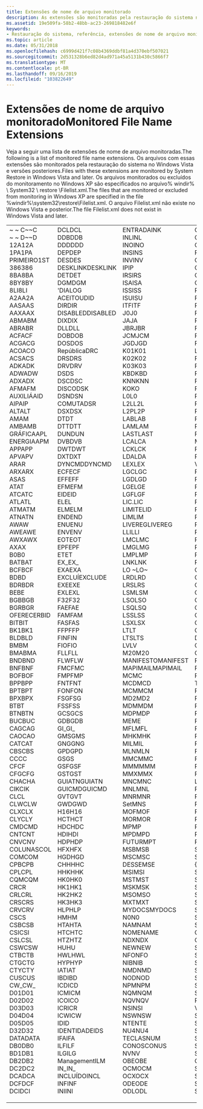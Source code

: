 ```yaml
---
title: Extensões de nome de arquivo monitorado
description: As extensões são monitoradas pela restauração do sistema no Windows Vista e versões posteriores.
ms.assetid: 19e509fa-58b2-48bb-ac23-269818482e6f
keywords:
- Restauração do sistema, referência, extensões de nome de arquivo monitorado
ms.topic: article
ms.date: 05/31/2018
ms.openlocfilehash: c6999d421f7c08b4369ddbf81a4d370ebf507021
ms.sourcegitcommit: 2d531328b6ed82d4ad971a45a5131b430c5866f7
ms.translationtype: MT
ms.contentlocale: pt-BR
ms.lasthandoff: 09/16/2019
ms.locfileid: "103822649"
---
```

# <a name="monitored-file-name-extensions"></a><span data-ttu-id="1a40c-104">Extensões de nome de arquivo monitorado</span><span class="sxs-lookup"><span data-stu-id="1a40c-104">Monitored File Name Extensions</span></span>

<span data-ttu-id="1a40c-105">Veja a seguir uma lista de extensões de nome de arquivo monitoradas.</span><span class="sxs-lookup"><span data-stu-id="1a40c-105">The following is a list of monitored file name extensions.</span></span> <span data-ttu-id="1a40c-106">Os arquivos com essas extensões são monitorados pela restauração do sistema no Windows Vista e versões posteriores.</span><span class="sxs-lookup"><span data-stu-id="1a40c-106">Files with these extensions are monitored by System Restore in Windows Vista and later.</span></span> <span data-ttu-id="1a40c-107">Os arquivos monitorados ou excluídos do monitoramento no Windows XP são especificados no arquivo% windir% \\ System32 \\ restore \\Filelist.xml.</span><span class="sxs-lookup"><span data-stu-id="1a40c-107">The files that are monitored or excluded from monitoring in Windows XP are specified in the file %windir%\\system32\\restore\\Filelist.xml.</span></span> <span data-ttu-id="1a40c-108">O arquivo Filelist.xml não existe no Windows Vista e posterior.</span><span class="sxs-lookup"><span data-stu-id="1a40c-108">The file Filelist.xml does not exist in Windows Vista and later.</span></span>



<table>
<tbody>
<tr class="odd">
<td><dl> <span data-ttu-id="1a40c-109">~ ~ C</span><span class="sxs-lookup"><span data-stu-id="1a40c-109">~~C</span></span><br />
<span data-ttu-id="1a40c-110">~ ~ D</span><span class="sxs-lookup"><span data-stu-id="1a40c-110">~~D</span></span><br />
<span data-ttu-id="1a40c-111">12A</span><span class="sxs-lookup"><span data-stu-id="1a40c-111">12A</span></span><br />
<span data-ttu-id="1a40c-112">1PA</span><span class="sxs-lookup"><span data-stu-id="1a40c-112">1PA</span></span><br />
<span data-ttu-id="1a40c-113">PRIMEIRO</span><span class="sxs-lookup"><span data-stu-id="1a40c-113">1ST</span></span><br />
<span data-ttu-id="1a40c-114">386</span><span class="sxs-lookup"><span data-stu-id="1a40c-114">386</span></span><br />
<span data-ttu-id="1a40c-115">8BA</span><span class="sxs-lookup"><span data-stu-id="1a40c-115">8BA</span></span><br />
<span data-ttu-id="1a40c-116">8BY</span><span class="sxs-lookup"><span data-stu-id="1a40c-116">8BY</span></span><br />
<span data-ttu-id="1a40c-117">8LI</span><span class="sxs-lookup"><span data-stu-id="1a40c-117">8LI</span></span><br />
<span data-ttu-id="1a40c-118">A2A</span><span class="sxs-lookup"><span data-stu-id="1a40c-118">A2A</span></span><br />
<span data-ttu-id="1a40c-119">AAS</span><span class="sxs-lookup"><span data-stu-id="1a40c-119">AAS</span></span><br />
<span data-ttu-id="1a40c-120">AAX</span><span class="sxs-lookup"><span data-stu-id="1a40c-120">AAX</span></span><br />
<span data-ttu-id="1a40c-121">ABM</span><span class="sxs-lookup"><span data-stu-id="1a40c-121">ABM</span></span><br />
<span data-ttu-id="1a40c-122">ABR</span><span class="sxs-lookup"><span data-stu-id="1a40c-122">ABR</span></span><br />
<span data-ttu-id="1a40c-123">ACF</span><span class="sxs-lookup"><span data-stu-id="1a40c-123">ACF</span></span><br />
<span data-ttu-id="1a40c-124">ACG</span><span class="sxs-lookup"><span data-stu-id="1a40c-124">ACG</span></span><br />
<span data-ttu-id="1a40c-125">ACO</span><span class="sxs-lookup"><span data-stu-id="1a40c-125">ACO</span></span><br />
<span data-ttu-id="1a40c-126">ACS</span><span class="sxs-lookup"><span data-stu-id="1a40c-126">ACS</span></span><br />
<span data-ttu-id="1a40c-127">ADK</span><span class="sxs-lookup"><span data-stu-id="1a40c-127">ADK</span></span><br />
<span data-ttu-id="1a40c-128">ADW</span><span class="sxs-lookup"><span data-stu-id="1a40c-128">ADW</span></span><br />
<span data-ttu-id="1a40c-129">ADX</span><span class="sxs-lookup"><span data-stu-id="1a40c-129">ADX</span></span><br />
<span data-ttu-id="1a40c-130">AFM</span><span class="sxs-lookup"><span data-stu-id="1a40c-130">AFM</span></span><br />
<span data-ttu-id="1a40c-131">AUXILIÁ</span><span class="sxs-lookup"><span data-stu-id="1a40c-131">AID</span></span><br />
<span data-ttu-id="1a40c-132">AIP</span><span class="sxs-lookup"><span data-stu-id="1a40c-132">AIP</span></span><br />
<span data-ttu-id="1a40c-133">ALT</span><span class="sxs-lookup"><span data-stu-id="1a40c-133">ALT</span></span><br />
<span data-ttu-id="1a40c-134">AM</span><span class="sxs-lookup"><span data-stu-id="1a40c-134">AM</span></span><br />
<span data-ttu-id="1a40c-135">AMB</span><span class="sxs-lookup"><span data-stu-id="1a40c-135">AMB</span></span><br />
<span data-ttu-id="1a40c-136">GRÁFICA</span><span class="sxs-lookup"><span data-stu-id="1a40c-136">APL</span></span><br />
<span data-ttu-id="1a40c-137">ENERGIA</span><span class="sxs-lookup"><span data-stu-id="1a40c-137">APM</span></span><br />
<span data-ttu-id="1a40c-138">APP</span><span class="sxs-lookup"><span data-stu-id="1a40c-138">APP</span></span><br />
<span data-ttu-id="1a40c-139">APV</span><span class="sxs-lookup"><span data-stu-id="1a40c-139">APV</span></span><br />
<span data-ttu-id="1a40c-140">AR</span><span class="sxs-lookup"><span data-stu-id="1a40c-140">AR</span></span><br />
<span data-ttu-id="1a40c-141">ARX</span><span class="sxs-lookup"><span data-stu-id="1a40c-141">ARX</span></span><br />
<span data-ttu-id="1a40c-142">AS</span><span class="sxs-lookup"><span data-stu-id="1a40c-142">AS</span></span><br />
<span data-ttu-id="1a40c-143">AT</span><span class="sxs-lookup"><span data-stu-id="1a40c-143">AT</span></span><br />
<span data-ttu-id="1a40c-144">ATC</span><span class="sxs-lookup"><span data-stu-id="1a40c-144">ATC</span></span><br />
<span data-ttu-id="1a40c-145">ATL</span><span class="sxs-lookup"><span data-stu-id="1a40c-145">ATL</span></span><br />
<span data-ttu-id="1a40c-146">ATM</span><span class="sxs-lookup"><span data-stu-id="1a40c-146">ATM</span></span><br />
<span data-ttu-id="1a40c-147">ATN</span><span class="sxs-lookup"><span data-stu-id="1a40c-147">ATN</span></span><br />
<span data-ttu-id="1a40c-148">AW</span><span class="sxs-lookup"><span data-stu-id="1a40c-148">AW</span></span><br />
<span data-ttu-id="1a40c-149">AWE</span><span class="sxs-lookup"><span data-stu-id="1a40c-149">AWE</span></span><br />
<span data-ttu-id="1a40c-150">AWX</span><span class="sxs-lookup"><span data-stu-id="1a40c-150">AWX</span></span><br />
<span data-ttu-id="1a40c-151">AX</span><span class="sxs-lookup"><span data-stu-id="1a40c-151">AX</span></span><br />
<span data-ttu-id="1a40c-152">B0</span><span class="sxs-lookup"><span data-stu-id="1a40c-152">B0</span></span><br />
<span data-ttu-id="1a40c-153">BAT</span><span class="sxs-lookup"><span data-stu-id="1a40c-153">BAT</span></span><br />
<span data-ttu-id="1a40c-154">BCF</span><span class="sxs-lookup"><span data-stu-id="1a40c-154">BCF</span></span><br />
<span data-ttu-id="1a40c-155">BD</span><span class="sxs-lookup"><span data-stu-id="1a40c-155">BD</span></span><br />
<span data-ttu-id="1a40c-156">BDR</span><span class="sxs-lookup"><span data-stu-id="1a40c-156">BDR</span></span><br />
<span data-ttu-id="1a40c-157">BE</span><span class="sxs-lookup"><span data-stu-id="1a40c-157">BE</span></span><br />
<span data-ttu-id="1a40c-158">BGB</span><span class="sxs-lookup"><span data-stu-id="1a40c-158">BGB</span></span><br />
<span data-ttu-id="1a40c-159">BGR</span><span class="sxs-lookup"><span data-stu-id="1a40c-159">BGR</span></span><br />
<span data-ttu-id="1a40c-160">OFERECER</span><span class="sxs-lookup"><span data-stu-id="1a40c-160">BID</span></span><br />
<span data-ttu-id="1a40c-161">BIT</span><span class="sxs-lookup"><span data-stu-id="1a40c-161">BIT</span></span><br />
<span data-ttu-id="1a40c-162">BK1</span><span class="sxs-lookup"><span data-stu-id="1a40c-162">BK1</span></span><br />
<span data-ttu-id="1a40c-163">BLD</span><span class="sxs-lookup"><span data-stu-id="1a40c-163">BLD</span></span><br />
<span data-ttu-id="1a40c-164">BM</span><span class="sxs-lookup"><span data-stu-id="1a40c-164">BM</span></span><br />
<span data-ttu-id="1a40c-165">BMA</span><span class="sxs-lookup"><span data-stu-id="1a40c-165">BMA</span></span><br />
<span data-ttu-id="1a40c-166">BND</span><span class="sxs-lookup"><span data-stu-id="1a40c-166">BND</span></span><br />
<span data-ttu-id="1a40c-167">BNF</span><span class="sxs-lookup"><span data-stu-id="1a40c-167">BNF</span></span><br />
<span data-ttu-id="1a40c-168">BOF</span><span class="sxs-lookup"><span data-stu-id="1a40c-168">BOF</span></span><br />
<span data-ttu-id="1a40c-169">BPP</span><span class="sxs-lookup"><span data-stu-id="1a40c-169">BPP</span></span><br />
<span data-ttu-id="1a40c-170">BPT</span><span class="sxs-lookup"><span data-stu-id="1a40c-170">BPT</span></span><br />
<span data-ttu-id="1a40c-171">BPX</span><span class="sxs-lookup"><span data-stu-id="1a40c-171">BPX</span></span><br />
<span data-ttu-id="1a40c-172">BT</span><span class="sxs-lookup"><span data-stu-id="1a40c-172">BT</span></span><br />
<span data-ttu-id="1a40c-173">BTN</span><span class="sxs-lookup"><span data-stu-id="1a40c-173">BTN</span></span><br />
<span data-ttu-id="1a40c-174">BUC</span><span class="sxs-lookup"><span data-stu-id="1a40c-174">BUC</span></span><br />
<span data-ttu-id="1a40c-175">CAG</span><span class="sxs-lookup"><span data-stu-id="1a40c-175">CAG</span></span><br />
<span data-ttu-id="1a40c-176">CAO</span><span class="sxs-lookup"><span data-stu-id="1a40c-176">CAO</span></span><br />
<span data-ttu-id="1a40c-177">CAT</span><span class="sxs-lookup"><span data-stu-id="1a40c-177">CAT</span></span><br />
<span data-ttu-id="1a40c-178">CBS</span><span class="sxs-lookup"><span data-stu-id="1a40c-178">CBS</span></span><br />
<span data-ttu-id="1a40c-179">CC</span><span class="sxs-lookup"><span data-stu-id="1a40c-179">CC</span></span><br />
<span data-ttu-id="1a40c-180">CF</span><span class="sxs-lookup"><span data-stu-id="1a40c-180">CF</span></span><br />
<span data-ttu-id="1a40c-181">CFG</span><span class="sxs-lookup"><span data-stu-id="1a40c-181">CFG</span></span><br />
<span data-ttu-id="1a40c-182">CHA</span><span class="sxs-lookup"><span data-stu-id="1a40c-182">CHA</span></span><br />
<span data-ttu-id="1a40c-183">CIK</span><span class="sxs-lookup"><span data-stu-id="1a40c-183">CIK</span></span><br />
<span data-ttu-id="1a40c-184">CL</span><span class="sxs-lookup"><span data-stu-id="1a40c-184">CL</span></span><br />
<span data-ttu-id="1a40c-185">CLW</span><span class="sxs-lookup"><span data-stu-id="1a40c-185">CLW</span></span><br />
<span data-ttu-id="1a40c-186">CLX</span><span class="sxs-lookup"><span data-stu-id="1a40c-186">CLX</span></span><br />
<span data-ttu-id="1a40c-187">CLY</span><span class="sxs-lookup"><span data-stu-id="1a40c-187">CLY</span></span><br />
<span data-ttu-id="1a40c-188">CMD</span><span class="sxs-lookup"><span data-stu-id="1a40c-188">CMD</span></span><br />
<span data-ttu-id="1a40c-189">CNT</span><span class="sxs-lookup"><span data-stu-id="1a40c-189">CNT</span></span><br />
<span data-ttu-id="1a40c-190">CNV</span><span class="sxs-lookup"><span data-stu-id="1a40c-190">CNV</span></span><br />
<span data-ttu-id="1a40c-191">COLUNAS</span><span class="sxs-lookup"><span data-stu-id="1a40c-191">COL</span></span><br />
<span data-ttu-id="1a40c-192">COM</span><span class="sxs-lookup"><span data-stu-id="1a40c-192">COM</span></span><br />
<span data-ttu-id="1a40c-193">CPB</span><span class="sxs-lookup"><span data-stu-id="1a40c-193">CPB</span></span><br />
<span data-ttu-id="1a40c-194">CPL</span><span class="sxs-lookup"><span data-stu-id="1a40c-194">CPL</span></span><br />
<span data-ttu-id="1a40c-195">CQM</span><span class="sxs-lookup"><span data-stu-id="1a40c-195">CQM</span></span><br />
<span data-ttu-id="1a40c-196">CR</span><span class="sxs-lookup"><span data-stu-id="1a40c-196">CR</span></span><br />
<span data-ttu-id="1a40c-197">CRL</span><span class="sxs-lookup"><span data-stu-id="1a40c-197">CRL</span></span><br />
<span data-ttu-id="1a40c-198">CRS</span><span class="sxs-lookup"><span data-stu-id="1a40c-198">CRS</span></span><br />
<span data-ttu-id="1a40c-199">CRV</span><span class="sxs-lookup"><span data-stu-id="1a40c-199">CRV</span></span><br />
<span data-ttu-id="1a40c-200">CS</span><span class="sxs-lookup"><span data-stu-id="1a40c-200">CS</span></span><br />
<span data-ttu-id="1a40c-201">CSB</span><span class="sxs-lookup"><span data-stu-id="1a40c-201">CSB</span></span><br />
<span data-ttu-id="1a40c-202">CSI</span><span class="sxs-lookup"><span data-stu-id="1a40c-202">CSI</span></span><br />
<span data-ttu-id="1a40c-203">CSL</span><span class="sxs-lookup"><span data-stu-id="1a40c-203">CSL</span></span><br />
<span data-ttu-id="1a40c-204">CSW</span><span class="sxs-lookup"><span data-stu-id="1a40c-204">CSW</span></span><br />
<span data-ttu-id="1a40c-205">CTB</span><span class="sxs-lookup"><span data-stu-id="1a40c-205">CTB</span></span><br />
<span data-ttu-id="1a40c-206">CTG</span><span class="sxs-lookup"><span data-stu-id="1a40c-206">CTG</span></span><br />
<span data-ttu-id="1a40c-207">CTY</span><span class="sxs-lookup"><span data-stu-id="1a40c-207">CTY</span></span><br />
<span data-ttu-id="1a40c-208">CUS</span><span class="sxs-lookup"><span data-stu-id="1a40c-208">CUS</span></span><br />
<span data-ttu-id="1a40c-209">CW_</span><span class="sxs-lookup"><span data-stu-id="1a40c-209">CW_</span></span><br />
<span data-ttu-id="1a40c-210">D01</span><span class="sxs-lookup"><span data-stu-id="1a40c-210">D01</span></span><br />
<span data-ttu-id="1a40c-211">D02</span><span class="sxs-lookup"><span data-stu-id="1a40c-211">D02</span></span><br />
<span data-ttu-id="1a40c-212">D03</span><span class="sxs-lookup"><span data-stu-id="1a40c-212">D03</span></span><br />
<span data-ttu-id="1a40c-213">D04</span><span class="sxs-lookup"><span data-stu-id="1a40c-213">D04</span></span><br />
<span data-ttu-id="1a40c-214">D05</span><span class="sxs-lookup"><span data-stu-id="1a40c-214">D05</span></span><br />
<span data-ttu-id="1a40c-215">D32</span><span class="sxs-lookup"><span data-stu-id="1a40c-215">D32</span></span><br />
<span data-ttu-id="1a40c-216">DATA</span><span class="sxs-lookup"><span data-stu-id="1a40c-216">DATA</span></span><br />
<span data-ttu-id="1a40c-217">DB0</span><span class="sxs-lookup"><span data-stu-id="1a40c-217">DB0</span></span><br />
<span data-ttu-id="1a40c-218">BD1</span><span class="sxs-lookup"><span data-stu-id="1a40c-218">DB1</span></span><br />
<span data-ttu-id="1a40c-219">DB2</span><span class="sxs-lookup"><span data-stu-id="1a40c-219">DB2</span></span><br />
<span data-ttu-id="1a40c-220">DC2</span><span class="sxs-lookup"><span data-stu-id="1a40c-220">DC2</span></span><br />
<span data-ttu-id="1a40c-221">DCA</span><span class="sxs-lookup"><span data-stu-id="1a40c-221">DCA</span></span><br />
<span data-ttu-id="1a40c-222">DCF</span><span class="sxs-lookup"><span data-stu-id="1a40c-222">DCF</span></span><br />
<span data-ttu-id="1a40c-223">DCI</span><span class="sxs-lookup"><span data-stu-id="1a40c-223">DCI</span></span><br />
</dl></td>
<td><dl> <span data-ttu-id="1a40c-224">DCL</span><span class="sxs-lookup"><span data-stu-id="1a40c-224">DCL</span></span><br />
<span data-ttu-id="1a40c-225">DDB</span><span class="sxs-lookup"><span data-stu-id="1a40c-225">DDB</span></span><br />
<span data-ttu-id="1a40c-226">DDD</span><span class="sxs-lookup"><span data-stu-id="1a40c-226">DDD</span></span><br />
<span data-ttu-id="1a40c-227">DEP</span><span class="sxs-lookup"><span data-stu-id="1a40c-227">DEP</span></span><br />
<span data-ttu-id="1a40c-228">DES</span><span class="sxs-lookup"><span data-stu-id="1a40c-228">DES</span></span><br />
<span data-ttu-id="1a40c-229">DESKLINK</span><span class="sxs-lookup"><span data-stu-id="1a40c-229">DESKLINK</span></span><br />
<span data-ttu-id="1a40c-230">DET</span><span class="sxs-lookup"><span data-stu-id="1a40c-230">DET</span></span><br />
<span data-ttu-id="1a40c-231">DGM</span><span class="sxs-lookup"><span data-stu-id="1a40c-231">DGM</span></span><br />
<span data-ttu-id="1a40c-232">'</span><span class="sxs-lookup"><span data-stu-id="1a40c-232">DIALOG</span></span><br />
<span data-ttu-id="1a40c-233">ACEITOU</span><span class="sxs-lookup"><span data-stu-id="1a40c-233">DID</span></span><br />
<span data-ttu-id="1a40c-234">DIR</span><span class="sxs-lookup"><span data-stu-id="1a40c-234">DIR</span></span><br />
<span data-ttu-id="1a40c-235">DISABLED</span><span class="sxs-lookup"><span data-stu-id="1a40c-235">DISABLED</span></span><br />
<span data-ttu-id="1a40c-236">DIX</span><span class="sxs-lookup"><span data-stu-id="1a40c-236">DIX</span></span><br />
<span data-ttu-id="1a40c-237">DLL</span><span class="sxs-lookup"><span data-stu-id="1a40c-237">DLL</span></span><br />
<span data-ttu-id="1a40c-238">DOB</span><span class="sxs-lookup"><span data-stu-id="1a40c-238">DOB</span></span><br />
<span data-ttu-id="1a40c-239">DOS</span><span class="sxs-lookup"><span data-stu-id="1a40c-239">DOS</span></span><br />
<span data-ttu-id="1a40c-240">República</span><span class="sxs-lookup"><span data-stu-id="1a40c-240">DRC</span></span><br />
<span data-ttu-id="1a40c-241">DRS</span><span class="sxs-lookup"><span data-stu-id="1a40c-241">DRS</span></span><br />
<span data-ttu-id="1a40c-242">DRV</span><span class="sxs-lookup"><span data-stu-id="1a40c-242">DRV</span></span><br />
<span data-ttu-id="1a40c-243">DS</span><span class="sxs-lookup"><span data-stu-id="1a40c-243">DS</span></span><br />
<span data-ttu-id="1a40c-244">DSC</span><span class="sxs-lookup"><span data-stu-id="1a40c-244">DSC</span></span><br />
<span data-ttu-id="1a40c-245">DISCO</span><span class="sxs-lookup"><span data-stu-id="1a40c-245">DSK</span></span><br />
<span data-ttu-id="1a40c-246">DSN</span><span class="sxs-lookup"><span data-stu-id="1a40c-246">DSN</span></span><br />
<span data-ttu-id="1a40c-247">COMUTA</span><span class="sxs-lookup"><span data-stu-id="1a40c-247">DSR</span></span><br />
<span data-ttu-id="1a40c-248">DSX</span><span class="sxs-lookup"><span data-stu-id="1a40c-248">DSX</span></span><br />
<span data-ttu-id="1a40c-249">DT</span><span class="sxs-lookup"><span data-stu-id="1a40c-249">DT</span></span><br />
<span data-ttu-id="1a40c-250">DTT</span><span class="sxs-lookup"><span data-stu-id="1a40c-250">DTT</span></span><br />
<span data-ttu-id="1a40c-251">DUN</span><span class="sxs-lookup"><span data-stu-id="1a40c-251">DUN</span></span><br />
<span data-ttu-id="1a40c-252">DVB</span><span class="sxs-lookup"><span data-stu-id="1a40c-252">DVB</span></span><br />
<span data-ttu-id="1a40c-253">DWT</span><span class="sxs-lookup"><span data-stu-id="1a40c-253">DWT</span></span><br />
<span data-ttu-id="1a40c-254">DXT</span><span class="sxs-lookup"><span data-stu-id="1a40c-254">DXT</span></span><br />
<span data-ttu-id="1a40c-255">DYNCMD</span><span class="sxs-lookup"><span data-stu-id="1a40c-255">DYNCMD</span></span><br />
<span data-ttu-id="1a40c-256">ECF</span><span class="sxs-lookup"><span data-stu-id="1a40c-256">ECF</span></span><br />
<span data-ttu-id="1a40c-257">EFF</span><span class="sxs-lookup"><span data-stu-id="1a40c-257">EFF</span></span><br />
<span data-ttu-id="1a40c-258">EFM</span><span class="sxs-lookup"><span data-stu-id="1a40c-258">EFM</span></span><br />
<span data-ttu-id="1a40c-259">EID</span><span class="sxs-lookup"><span data-stu-id="1a40c-259">EID</span></span><br />
<span data-ttu-id="1a40c-260">EL</span><span class="sxs-lookup"><span data-stu-id="1a40c-260">EL</span></span><br />
<span data-ttu-id="1a40c-261">ELM</span><span class="sxs-lookup"><span data-stu-id="1a40c-261">ELM</span></span><br />
<span data-ttu-id="1a40c-262">END</span><span class="sxs-lookup"><span data-stu-id="1a40c-262">END</span></span><br />
<span data-ttu-id="1a40c-263">ENU</span><span class="sxs-lookup"><span data-stu-id="1a40c-263">ENU</span></span><br />
<span data-ttu-id="1a40c-264">ENV</span><span class="sxs-lookup"><span data-stu-id="1a40c-264">ENV</span></span><br />
<span data-ttu-id="1a40c-265">EOT</span><span class="sxs-lookup"><span data-stu-id="1a40c-265">EOT</span></span><br />
<span data-ttu-id="1a40c-266">EPF</span><span class="sxs-lookup"><span data-stu-id="1a40c-266">EPF</span></span><br />
<span data-ttu-id="1a40c-267">ET</span><span class="sxs-lookup"><span data-stu-id="1a40c-267">ET</span></span><br />
<span data-ttu-id="1a40c-268">EX_</span><span class="sxs-lookup"><span data-stu-id="1a40c-268">EX_</span></span><br />
<span data-ttu-id="1a40c-269">EXA</span><span class="sxs-lookup"><span data-stu-id="1a40c-269">EXA</span></span><br />
<span data-ttu-id="1a40c-270">EXCLUÍ</span><span class="sxs-lookup"><span data-stu-id="1a40c-270">EXCLUDE</span></span><br />
<span data-ttu-id="1a40c-271">EXE</span><span class="sxs-lookup"><span data-stu-id="1a40c-271">EXE</span></span><br />
<span data-ttu-id="1a40c-272">EXL</span><span class="sxs-lookup"><span data-stu-id="1a40c-272">EXL</span></span><br />
<span data-ttu-id="1a40c-273">F32</span><span class="sxs-lookup"><span data-stu-id="1a40c-273">F32</span></span><br />
<span data-ttu-id="1a40c-274">FAE</span><span class="sxs-lookup"><span data-stu-id="1a40c-274">FAE</span></span><br />
<span data-ttu-id="1a40c-275">FAM</span><span class="sxs-lookup"><span data-stu-id="1a40c-275">FAM</span></span><br />
<span data-ttu-id="1a40c-276">FAS</span><span class="sxs-lookup"><span data-stu-id="1a40c-276">FAS</span></span><br />
<span data-ttu-id="1a40c-277">FFP</span><span class="sxs-lookup"><span data-stu-id="1a40c-277">FFP</span></span><br />
<span data-ttu-id="1a40c-278">FIN</span><span class="sxs-lookup"><span data-stu-id="1a40c-278">FIN</span></span><br />
<span data-ttu-id="1a40c-279">FIO</span><span class="sxs-lookup"><span data-stu-id="1a40c-279">FIO</span></span><br />
<span data-ttu-id="1a40c-280">FLL</span><span class="sxs-lookup"><span data-stu-id="1a40c-280">FLL</span></span><br />
<span data-ttu-id="1a40c-281">FLW</span><span class="sxs-lookup"><span data-stu-id="1a40c-281">FLW</span></span><br />
<span data-ttu-id="1a40c-282">FMC</span><span class="sxs-lookup"><span data-stu-id="1a40c-282">FMC</span></span><br />
<span data-ttu-id="1a40c-283">FMP</span><span class="sxs-lookup"><span data-stu-id="1a40c-283">FMP</span></span><br />
<span data-ttu-id="1a40c-284">FNT</span><span class="sxs-lookup"><span data-stu-id="1a40c-284">FNT</span></span><br />
<span data-ttu-id="1a40c-285">FON</span><span class="sxs-lookup"><span data-stu-id="1a40c-285">FON</span></span><br />
<span data-ttu-id="1a40c-286">FSG</span><span class="sxs-lookup"><span data-stu-id="1a40c-286">FSG</span></span><br />
<span data-ttu-id="1a40c-287">FSS</span><span class="sxs-lookup"><span data-stu-id="1a40c-287">FSS</span></span><br />
<span data-ttu-id="1a40c-288">GCS</span><span class="sxs-lookup"><span data-stu-id="1a40c-288">GCS</span></span><br />
<span data-ttu-id="1a40c-289">GDB</span><span class="sxs-lookup"><span data-stu-id="1a40c-289">GDB</span></span><br />
<span data-ttu-id="1a40c-290">GI_</span><span class="sxs-lookup"><span data-stu-id="1a40c-290">GI_</span></span><br />
<span data-ttu-id="1a40c-291">GMS</span><span class="sxs-lookup"><span data-stu-id="1a40c-291">GMS</span></span><br />
<span data-ttu-id="1a40c-292">GNG</span><span class="sxs-lookup"><span data-stu-id="1a40c-292">GNG</span></span><br />
<span data-ttu-id="1a40c-293">GPD</span><span class="sxs-lookup"><span data-stu-id="1a40c-293">GPD</span></span><br />
<span data-ttu-id="1a40c-294">GS</span><span class="sxs-lookup"><span data-stu-id="1a40c-294">GS</span></span><br />
<span data-ttu-id="1a40c-295">GSF</span><span class="sxs-lookup"><span data-stu-id="1a40c-295">GSF</span></span><br />
<span data-ttu-id="1a40c-296">GST</span><span class="sxs-lookup"><span data-stu-id="1a40c-296">GST</span></span><br />
<span data-ttu-id="1a40c-297">GUIATN</span><span class="sxs-lookup"><span data-stu-id="1a40c-297">GUIATN</span></span><br />
<span data-ttu-id="1a40c-298">GUICMD</span><span class="sxs-lookup"><span data-stu-id="1a40c-298">GUICMD</span></span><br />
<span data-ttu-id="1a40c-299">GVT</span><span class="sxs-lookup"><span data-stu-id="1a40c-299">GVT</span></span><br />
<span data-ttu-id="1a40c-300">GWD</span><span class="sxs-lookup"><span data-stu-id="1a40c-300">GWD</span></span><br />
<span data-ttu-id="1a40c-301">H16</span><span class="sxs-lookup"><span data-stu-id="1a40c-301">H16</span></span><br />
<span data-ttu-id="1a40c-302">HCT</span><span class="sxs-lookup"><span data-stu-id="1a40c-302">HCT</span></span><br />
<span data-ttu-id="1a40c-303">HDC</span><span class="sxs-lookup"><span data-stu-id="1a40c-303">HDC</span></span><br />
<span data-ttu-id="1a40c-304">HDI</span><span class="sxs-lookup"><span data-stu-id="1a40c-304">HDI</span></span><br />
<span data-ttu-id="1a40c-305">HDP</span><span class="sxs-lookup"><span data-stu-id="1a40c-305">HDP</span></span><br />
<span data-ttu-id="1a40c-306">HFX</span><span class="sxs-lookup"><span data-stu-id="1a40c-306">HFX</span></span><br />
<span data-ttu-id="1a40c-307">HGD</span><span class="sxs-lookup"><span data-stu-id="1a40c-307">HGD</span></span><br />
<span data-ttu-id="1a40c-308">CHH</span><span class="sxs-lookup"><span data-stu-id="1a40c-308">HHC</span></span><br />
<span data-ttu-id="1a40c-309">HHK</span><span class="sxs-lookup"><span data-stu-id="1a40c-309">HHK</span></span><br />
<span data-ttu-id="1a40c-310">HK0</span><span class="sxs-lookup"><span data-stu-id="1a40c-310">HK0</span></span><br />
<span data-ttu-id="1a40c-311">HK1</span><span class="sxs-lookup"><span data-stu-id="1a40c-311">HK1</span></span><br />
<span data-ttu-id="1a40c-312">HK2</span><span class="sxs-lookup"><span data-stu-id="1a40c-312">HK2</span></span><br />
<span data-ttu-id="1a40c-313">HK3</span><span class="sxs-lookup"><span data-stu-id="1a40c-313">HK3</span></span><br />
<span data-ttu-id="1a40c-314">HLP</span><span class="sxs-lookup"><span data-stu-id="1a40c-314">HLP</span></span><br />
<span data-ttu-id="1a40c-315">HM</span><span class="sxs-lookup"><span data-stu-id="1a40c-315">HM</span></span><br />
<span data-ttu-id="1a40c-316">HTA</span><span class="sxs-lookup"><span data-stu-id="1a40c-316">HTA</span></span><br />
<span data-ttu-id="1a40c-317">HTC</span><span class="sxs-lookup"><span data-stu-id="1a40c-317">HTC</span></span><br />
<span data-ttu-id="1a40c-318">HTZ</span><span class="sxs-lookup"><span data-stu-id="1a40c-318">HTZ</span></span><br />
<span data-ttu-id="1a40c-319">HU</span><span class="sxs-lookup"><span data-stu-id="1a40c-319">HU</span></span><br />
<span data-ttu-id="1a40c-320">HWL</span><span class="sxs-lookup"><span data-stu-id="1a40c-320">HWL</span></span><br />
<span data-ttu-id="1a40c-321">HYP</span><span class="sxs-lookup"><span data-stu-id="1a40c-321">HYP</span></span><br />
<span data-ttu-id="1a40c-322">IAT</span><span class="sxs-lookup"><span data-stu-id="1a40c-322">IAT</span></span><br />
<span data-ttu-id="1a40c-323">IBD</span><span class="sxs-lookup"><span data-stu-id="1a40c-323">IBD</span></span><br />
<span data-ttu-id="1a40c-324">ICD</span><span class="sxs-lookup"><span data-stu-id="1a40c-324">ICD</span></span><br />
<span data-ttu-id="1a40c-325">ICM</span><span class="sxs-lookup"><span data-stu-id="1a40c-325">ICM</span></span><br />
<span data-ttu-id="1a40c-326">ICO</span><span class="sxs-lookup"><span data-stu-id="1a40c-326">ICO</span></span><br />
<span data-ttu-id="1a40c-327">ICR</span><span class="sxs-lookup"><span data-stu-id="1a40c-327">ICR</span></span><br />
<span data-ttu-id="1a40c-328">ICW</span><span class="sxs-lookup"><span data-stu-id="1a40c-328">ICW</span></span><br />
<span data-ttu-id="1a40c-329">ID</span><span class="sxs-lookup"><span data-stu-id="1a40c-329">ID</span></span><br />
<span data-ttu-id="1a40c-330">IDENTIDADE</span><span class="sxs-lookup"><span data-stu-id="1a40c-330">IDS</span></span><br />
<span data-ttu-id="1a40c-331">IFA</span><span class="sxs-lookup"><span data-stu-id="1a40c-331">IFA</span></span><br />
<span data-ttu-id="1a40c-332">ILF</span><span class="sxs-lookup"><span data-stu-id="1a40c-332">ILF</span></span><br />
<span data-ttu-id="1a40c-333">ILG</span><span class="sxs-lookup"><span data-stu-id="1a40c-333">ILG</span></span><br />
<span data-ttu-id="1a40c-334">Management</span><span class="sxs-lookup"><span data-stu-id="1a40c-334">ILM</span></span><br />
<span data-ttu-id="1a40c-335">IN_</span><span class="sxs-lookup"><span data-stu-id="1a40c-335">IN_</span></span><br />
<span data-ttu-id="1a40c-336">INCLUÍDO</span><span class="sxs-lookup"><span data-stu-id="1a40c-336">INCL</span></span><br />
<span data-ttu-id="1a40c-337">INF</span><span class="sxs-lookup"><span data-stu-id="1a40c-337">INF</span></span><br />
<span data-ttu-id="1a40c-338">INI</span><span class="sxs-lookup"><span data-stu-id="1a40c-338">INI</span></span><br />
</dl></td>
<td><dl> <span data-ttu-id="1a40c-339">ENTRADA</span><span class="sxs-lookup"><span data-stu-id="1a40c-339">INK</span></span><br />
<span data-ttu-id="1a40c-340">INL</span><span class="sxs-lookup"><span data-stu-id="1a40c-340">INL</span></span><br />
<span data-ttu-id="1a40c-341">INO</span><span class="sxs-lookup"><span data-stu-id="1a40c-341">INO</span></span><br />
<span data-ttu-id="1a40c-342">INS</span><span class="sxs-lookup"><span data-stu-id="1a40c-342">INS</span></span><br />
<span data-ttu-id="1a40c-343">INV</span><span class="sxs-lookup"><span data-stu-id="1a40c-343">INV</span></span><br />
<span data-ttu-id="1a40c-344">IP</span><span class="sxs-lookup"><span data-stu-id="1a40c-344">IP</span></span><br />
<span data-ttu-id="1a40c-345">IRS</span><span class="sxs-lookup"><span data-stu-id="1a40c-345">IRS</span></span><br />
<span data-ttu-id="1a40c-346">ISA</span><span class="sxs-lookup"><span data-stu-id="1a40c-346">ISA</span></span><br />
<span data-ttu-id="1a40c-347">ISS</span><span class="sxs-lookup"><span data-stu-id="1a40c-347">ISS</span></span><br />
<span data-ttu-id="1a40c-348">ISU</span><span class="sxs-lookup"><span data-stu-id="1a40c-348">ISU</span></span><br />
<span data-ttu-id="1a40c-349">ITF</span><span class="sxs-lookup"><span data-stu-id="1a40c-349">ITF</span></span><br />
<span data-ttu-id="1a40c-350">J0</span><span class="sxs-lookup"><span data-stu-id="1a40c-350">J0</span></span><br />
<span data-ttu-id="1a40c-351">JA</span><span class="sxs-lookup"><span data-stu-id="1a40c-351">JA</span></span><br />
<span data-ttu-id="1a40c-352">JBR</span><span class="sxs-lookup"><span data-stu-id="1a40c-352">JBR</span></span><br />
<span data-ttu-id="1a40c-353">JCM</span><span class="sxs-lookup"><span data-stu-id="1a40c-353">JCM</span></span><br />
<span data-ttu-id="1a40c-354">JGD</span><span class="sxs-lookup"><span data-stu-id="1a40c-354">JGD</span></span><br />
<span data-ttu-id="1a40c-355">K01</span><span class="sxs-lookup"><span data-stu-id="1a40c-355">K01</span></span><br />
<span data-ttu-id="1a40c-356">K02</span><span class="sxs-lookup"><span data-stu-id="1a40c-356">K02</span></span><br />
<span data-ttu-id="1a40c-357">K03</span><span class="sxs-lookup"><span data-stu-id="1a40c-357">K03</span></span><br />
<span data-ttu-id="1a40c-358">KBD</span><span class="sxs-lookup"><span data-stu-id="1a40c-358">KBD</span></span><br />
<span data-ttu-id="1a40c-359">KNN</span><span class="sxs-lookup"><span data-stu-id="1a40c-359">KNN</span></span><br />
<span data-ttu-id="1a40c-360">KO</span><span class="sxs-lookup"><span data-stu-id="1a40c-360">KO</span></span><br />
<span data-ttu-id="1a40c-361">L0</span><span class="sxs-lookup"><span data-stu-id="1a40c-361">L0</span></span><br />
<span data-ttu-id="1a40c-362">L2L</span><span class="sxs-lookup"><span data-stu-id="1a40c-362">L2L</span></span><br />
<span data-ttu-id="1a40c-363">L2P</span><span class="sxs-lookup"><span data-stu-id="1a40c-363">L2P</span></span><br />
<span data-ttu-id="1a40c-364">LAB</span><span class="sxs-lookup"><span data-stu-id="1a40c-364">LAB</span></span><br />
<span data-ttu-id="1a40c-365">LAM</span><span class="sxs-lookup"><span data-stu-id="1a40c-365">LAM</span></span><br />
<span data-ttu-id="1a40c-366">LAST</span><span class="sxs-lookup"><span data-stu-id="1a40c-366">LAST</span></span><br />
<span data-ttu-id="1a40c-367">LCA</span><span class="sxs-lookup"><span data-stu-id="1a40c-367">LCA</span></span><br />
<span data-ttu-id="1a40c-368">LCK</span><span class="sxs-lookup"><span data-stu-id="1a40c-368">LCK</span></span><br />
<span data-ttu-id="1a40c-369">LDA</span><span class="sxs-lookup"><span data-stu-id="1a40c-369">LDA</span></span><br />
<span data-ttu-id="1a40c-370">LEX</span><span class="sxs-lookup"><span data-stu-id="1a40c-370">LEX</span></span><br />
<span data-ttu-id="1a40c-371">LGC</span><span class="sxs-lookup"><span data-stu-id="1a40c-371">LGC</span></span><br />
<span data-ttu-id="1a40c-372">LGD</span><span class="sxs-lookup"><span data-stu-id="1a40c-372">LGD</span></span><br />
<span data-ttu-id="1a40c-373">LGE</span><span class="sxs-lookup"><span data-stu-id="1a40c-373">LGE</span></span><br />
<span data-ttu-id="1a40c-374">LGF</span><span class="sxs-lookup"><span data-stu-id="1a40c-374">LGF</span></span><br />
<span data-ttu-id="1a40c-375">LIC.</span><span class="sxs-lookup"><span data-stu-id="1a40c-375">LIC</span></span><br />
<span data-ttu-id="1a40c-376">LIMITE</span><span class="sxs-lookup"><span data-stu-id="1a40c-376">LID</span></span><br />
<span data-ttu-id="1a40c-377">LIM</span><span class="sxs-lookup"><span data-stu-id="1a40c-377">LIM</span></span><br />
<span data-ttu-id="1a40c-378">LIVEREG</span><span class="sxs-lookup"><span data-stu-id="1a40c-378">LIVEREG</span></span><br />
<span data-ttu-id="1a40c-379">LLI</span><span class="sxs-lookup"><span data-stu-id="1a40c-379">LLI</span></span><br />
<span data-ttu-id="1a40c-380">LMC</span><span class="sxs-lookup"><span data-stu-id="1a40c-380">LMC</span></span><br />
<span data-ttu-id="1a40c-381">LMG</span><span class="sxs-lookup"><span data-stu-id="1a40c-381">LMG</span></span><br />
<span data-ttu-id="1a40c-382">LMP</span><span class="sxs-lookup"><span data-stu-id="1a40c-382">LMP</span></span><br />
<span data-ttu-id="1a40c-383">LNK</span><span class="sxs-lookup"><span data-stu-id="1a40c-383">LNK</span></span><br />
<span data-ttu-id="1a40c-384">LO ~</span><span class="sxs-lookup"><span data-stu-id="1a40c-384">LO~</span></span><br />
<span data-ttu-id="1a40c-385">LRD</span><span class="sxs-lookup"><span data-stu-id="1a40c-385">LRD</span></span><br />
<span data-ttu-id="1a40c-386">LRS</span><span class="sxs-lookup"><span data-stu-id="1a40c-386">LRS</span></span><br />
<span data-ttu-id="1a40c-387">LSM</span><span class="sxs-lookup"><span data-stu-id="1a40c-387">LSM</span></span><br />
<span data-ttu-id="1a40c-388">LSO</span><span class="sxs-lookup"><span data-stu-id="1a40c-388">LSO</span></span><br />
<span data-ttu-id="1a40c-389">LSQ</span><span class="sxs-lookup"><span data-stu-id="1a40c-389">LSQ</span></span><br />
<span data-ttu-id="1a40c-390">LSS</span><span class="sxs-lookup"><span data-stu-id="1a40c-390">LSS</span></span><br />
<span data-ttu-id="1a40c-391">LSX</span><span class="sxs-lookup"><span data-stu-id="1a40c-391">LSX</span></span><br />
<span data-ttu-id="1a40c-392">LT</span><span class="sxs-lookup"><span data-stu-id="1a40c-392">LT</span></span><br />
<span data-ttu-id="1a40c-393">LTS</span><span class="sxs-lookup"><span data-stu-id="1a40c-393">LTS</span></span><br />
<span data-ttu-id="1a40c-394">LV</span><span class="sxs-lookup"><span data-stu-id="1a40c-394">LV</span></span><br />
<span data-ttu-id="1a40c-395">M20</span><span class="sxs-lookup"><span data-stu-id="1a40c-395">M20</span></span><br />
<span data-ttu-id="1a40c-396">MANIFESTO</span><span class="sxs-lookup"><span data-stu-id="1a40c-396">MANIFEST</span></span><br />
<span data-ttu-id="1a40c-397">MAPIMAIL</span><span class="sxs-lookup"><span data-stu-id="1a40c-397">MAPIMAIL</span></span><br />
<span data-ttu-id="1a40c-398">MC</span><span class="sxs-lookup"><span data-stu-id="1a40c-398">MC</span></span><br />
<span data-ttu-id="1a40c-399">MCD</span><span class="sxs-lookup"><span data-stu-id="1a40c-399">MCD</span></span><br />
<span data-ttu-id="1a40c-400">MCM</span><span class="sxs-lookup"><span data-stu-id="1a40c-400">MCM</span></span><br />
<span data-ttu-id="1a40c-401">MD2</span><span class="sxs-lookup"><span data-stu-id="1a40c-401">MD2</span></span><br />
<span data-ttu-id="1a40c-402">MDM</span><span class="sxs-lookup"><span data-stu-id="1a40c-402">MDM</span></span><br />
<span data-ttu-id="1a40c-403">MDP</span><span class="sxs-lookup"><span data-stu-id="1a40c-403">MDP</span></span><br />
<span data-ttu-id="1a40c-404">ME</span><span class="sxs-lookup"><span data-stu-id="1a40c-404">ME</span></span><br />
<span data-ttu-id="1a40c-405">MFL</span><span class="sxs-lookup"><span data-stu-id="1a40c-405">MFL</span></span><br />
<span data-ttu-id="1a40c-406">MHK</span><span class="sxs-lookup"><span data-stu-id="1a40c-406">MHK</span></span><br />
<span data-ttu-id="1a40c-407">MIL</span><span class="sxs-lookup"><span data-stu-id="1a40c-407">MIL</span></span><br />
<span data-ttu-id="1a40c-408">MLN</span><span class="sxs-lookup"><span data-stu-id="1a40c-408">MLN</span></span><br />
<span data-ttu-id="1a40c-409">MMC</span><span class="sxs-lookup"><span data-stu-id="1a40c-409">MMC</span></span><br />
<span data-ttu-id="1a40c-410">MMM</span><span class="sxs-lookup"><span data-stu-id="1a40c-410">MMM</span></span><br />
<span data-ttu-id="1a40c-411">MMX</span><span class="sxs-lookup"><span data-stu-id="1a40c-411">MMX</span></span><br />
<span data-ttu-id="1a40c-412">MNC</span><span class="sxs-lookup"><span data-stu-id="1a40c-412">MNC</span></span><br />
<span data-ttu-id="1a40c-413">MNL</span><span class="sxs-lookup"><span data-stu-id="1a40c-413">MNL</span></span><br />
<span data-ttu-id="1a40c-414">MNR</span><span class="sxs-lookup"><span data-stu-id="1a40c-414">MNR</span></span><br />
<span data-ttu-id="1a40c-415">Set</span><span class="sxs-lookup"><span data-stu-id="1a40c-415">MNS</span></span><br />
<span data-ttu-id="1a40c-416">MOF</span><span class="sxs-lookup"><span data-stu-id="1a40c-416">MOF</span></span><br />
<span data-ttu-id="1a40c-417">MOR</span><span class="sxs-lookup"><span data-stu-id="1a40c-417">MOR</span></span><br />
<span data-ttu-id="1a40c-418">MP</span><span class="sxs-lookup"><span data-stu-id="1a40c-418">MP</span></span><br />
<span data-ttu-id="1a40c-419">MPD</span><span class="sxs-lookup"><span data-stu-id="1a40c-419">MPD</span></span><br />
<span data-ttu-id="1a40c-420">FUTUR</span><span class="sxs-lookup"><span data-stu-id="1a40c-420">MPT</span></span><br />
<span data-ttu-id="1a40c-421">MSB</span><span class="sxs-lookup"><span data-stu-id="1a40c-421">MSB</span></span><br />
<span data-ttu-id="1a40c-422">MSC</span><span class="sxs-lookup"><span data-stu-id="1a40c-422">MSC</span></span><br />
<span data-ttu-id="1a40c-423">DESSE</span><span class="sxs-lookup"><span data-stu-id="1a40c-423">MSE</span></span><br />
<span data-ttu-id="1a40c-424">MSI</span><span class="sxs-lookup"><span data-stu-id="1a40c-424">MSI</span></span><br />
<span data-ttu-id="1a40c-425">MST</span><span class="sxs-lookup"><span data-stu-id="1a40c-425">MST</span></span><br />
<span data-ttu-id="1a40c-426">MSK</span><span class="sxs-lookup"><span data-stu-id="1a40c-426">MSK</span></span><br />
<span data-ttu-id="1a40c-427">MSO</span><span class="sxs-lookup"><span data-stu-id="1a40c-427">MSO</span></span><br />
<span data-ttu-id="1a40c-428">MXT</span><span class="sxs-lookup"><span data-stu-id="1a40c-428">MXT</span></span><br />
<span data-ttu-id="1a40c-429">MYDOCS</span><span class="sxs-lookup"><span data-stu-id="1a40c-429">MYDOCS</span></span><br />
<span data-ttu-id="1a40c-430">N0</span><span class="sxs-lookup"><span data-stu-id="1a40c-430">N0</span></span><br />
<span data-ttu-id="1a40c-431">NAM</span><span class="sxs-lookup"><span data-stu-id="1a40c-431">NAM</span></span><br />
<span data-ttu-id="1a40c-432">NOME</span><span class="sxs-lookup"><span data-stu-id="1a40c-432">NAME</span></span><br />
<span data-ttu-id="1a40c-433">NDX</span><span class="sxs-lookup"><span data-stu-id="1a40c-433">NDX</span></span><br />
<span data-ttu-id="1a40c-434">NEW</span><span class="sxs-lookup"><span data-stu-id="1a40c-434">NEW</span></span><br />
<span data-ttu-id="1a40c-435">NFO</span><span class="sxs-lookup"><span data-stu-id="1a40c-435">NFO</span></span><br />
<span data-ttu-id="1a40c-436">NIB</span><span class="sxs-lookup"><span data-stu-id="1a40c-436">NIB</span></span><br />
<span data-ttu-id="1a40c-437">NMD</span><span class="sxs-lookup"><span data-stu-id="1a40c-437">NMD</span></span><br />
<span data-ttu-id="1a40c-438">NOD</span><span class="sxs-lookup"><span data-stu-id="1a40c-438">NOD</span></span><br />
<span data-ttu-id="1a40c-439">NPM</span><span class="sxs-lookup"><span data-stu-id="1a40c-439">NPM</span></span><br />
<span data-ttu-id="1a40c-440">NQM</span><span class="sxs-lookup"><span data-stu-id="1a40c-440">NQM</span></span><br />
<span data-ttu-id="1a40c-441">NQV</span><span class="sxs-lookup"><span data-stu-id="1a40c-441">NQV</span></span><br />
<span data-ttu-id="1a40c-442">NSI</span><span class="sxs-lookup"><span data-stu-id="1a40c-442">NSI</span></span><br />
<span data-ttu-id="1a40c-443">NSW</span><span class="sxs-lookup"><span data-stu-id="1a40c-443">NSW</span></span><br />
<span data-ttu-id="1a40c-444">NTE</span><span class="sxs-lookup"><span data-stu-id="1a40c-444">NTE</span></span><br />
<span data-ttu-id="1a40c-445">NU4</span><span class="sxs-lookup"><span data-stu-id="1a40c-445">NU4</span></span><br />
<span data-ttu-id="1a40c-446">TECLAS</span><span class="sxs-lookup"><span data-stu-id="1a40c-446">NUM</span></span><br />
<span data-ttu-id="1a40c-447">CONOSCO</span><span class="sxs-lookup"><span data-stu-id="1a40c-447">NUS</span></span><br />
<span data-ttu-id="1a40c-448">NV</span><span class="sxs-lookup"><span data-stu-id="1a40c-448">NV</span></span><br />
<span data-ttu-id="1a40c-449">OBE</span><span class="sxs-lookup"><span data-stu-id="1a40c-449">OBE</span></span><br />
<span data-ttu-id="1a40c-450">OCM</span><span class="sxs-lookup"><span data-stu-id="1a40c-450">OCM</span></span><br />
<span data-ttu-id="1a40c-451">OCX</span><span class="sxs-lookup"><span data-stu-id="1a40c-451">OCX</span></span><br />
<span data-ttu-id="1a40c-452">ODE</span><span class="sxs-lookup"><span data-stu-id="1a40c-452">ODE</span></span><br />
<span data-ttu-id="1a40c-453">ODL</span><span class="sxs-lookup"><span data-stu-id="1a40c-453">ODL</span></span><br />
</dl></td>
<td><dl> <span data-ttu-id="1a40c-454">OLB</span><span class="sxs-lookup"><span data-stu-id="1a40c-454">OLB</span></span><br />
<span data-ttu-id="1a40c-455">OLD</span><span class="sxs-lookup"><span data-stu-id="1a40c-455">OLD</span></span><br />
<span data-ttu-id="1a40c-456">OLE</span><span class="sxs-lookup"><span data-stu-id="1a40c-456">OLE</span></span><br />
<span data-ttu-id="1a40c-457">PARAR</span><span class="sxs-lookup"><span data-stu-id="1a40c-457">OP</span></span><br />
<span data-ttu-id="1a40c-458">OPG</span><span class="sxs-lookup"><span data-stu-id="1a40c-458">OPG</span></span><br />
<span data-ttu-id="1a40c-459">OR5</span><span class="sxs-lookup"><span data-stu-id="1a40c-459">OR5</span></span><br />
<span data-ttu-id="1a40c-460">OSD Feature</span><span class="sxs-lookup"><span data-stu-id="1a40c-460">OSD</span></span><br />
<span data-ttu-id="1a40c-461">OUT</span><span class="sxs-lookup"><span data-stu-id="1a40c-461">OUT</span></span><br />
<span data-ttu-id="1a40c-462">P2A</span><span class="sxs-lookup"><span data-stu-id="1a40c-462">P2A</span></span><br />
<span data-ttu-id="1a40c-463">PAG</span><span class="sxs-lookup"><span data-stu-id="1a40c-463">PAG</span></span><br />
<span data-ttu-id="1a40c-464">PBC</span><span class="sxs-lookup"><span data-stu-id="1a40c-464">PBC</span></span><br />
<span data-ttu-id="1a40c-465">PBK</span><span class="sxs-lookup"><span data-stu-id="1a40c-465">PBK</span></span><br />
<span data-ttu-id="1a40c-466">PBV</span><span class="sxs-lookup"><span data-stu-id="1a40c-466">PBV</span></span><br />
<span data-ttu-id="1a40c-467">PC3</span><span class="sxs-lookup"><span data-stu-id="1a40c-467">PC3</span></span><br />
<span data-ttu-id="1a40c-468">PCI</span><span class="sxs-lookup"><span data-stu-id="1a40c-468">PCI</span></span><br />
<span data-ttu-id="1a40c-469">PDI</span><span class="sxs-lookup"><span data-stu-id="1a40c-469">PDI</span></span><br />
<span data-ttu-id="1a40c-470">Laos</span><span class="sxs-lookup"><span data-stu-id="1a40c-470">PDR</span></span><br />
<span data-ttu-id="1a40c-471">PEN</span><span class="sxs-lookup"><span data-stu-id="1a40c-471">PEN</span></span><br />
<span data-ttu-id="1a40c-472">PER</span><span class="sxs-lookup"><span data-stu-id="1a40c-472">PER</span></span><br />
<span data-ttu-id="1a40c-473">PFB</span><span class="sxs-lookup"><span data-stu-id="1a40c-473">PFB</span></span><br />
<span data-ttu-id="1a40c-474">PFM</span><span class="sxs-lookup"><span data-stu-id="1a40c-474">PFM</span></span><br />
<span data-ttu-id="1a40c-475">PFR</span><span class="sxs-lookup"><span data-stu-id="1a40c-475">PFR</span></span><br />
<span data-ttu-id="1a40c-476">PH</span><span class="sxs-lookup"><span data-stu-id="1a40c-476">PH</span></span><br />
<span data-ttu-id="1a40c-477">PHO</span><span class="sxs-lookup"><span data-stu-id="1a40c-477">PHO</span></span><br />
<span data-ttu-id="1a40c-478">PHX</span><span class="sxs-lookup"><span data-stu-id="1a40c-478">PHX</span></span><br />
<span data-ttu-id="1a40c-479">PID</span><span class="sxs-lookup"><span data-stu-id="1a40c-479">PID</span></span><br />
<span data-ttu-id="1a40c-480">PIF</span><span class="sxs-lookup"><span data-stu-id="1a40c-480">PIF</span></span><br />
<span data-ttu-id="1a40c-481">PL3</span><span class="sxs-lookup"><span data-stu-id="1a40c-481">PL3</span></span><br />
<span data-ttu-id="1a40c-482">MÓDULO</span><span class="sxs-lookup"><span data-stu-id="1a40c-482">PLY</span></span><br />
<span data-ttu-id="1a40c-483">PMT</span><span class="sxs-lookup"><span data-stu-id="1a40c-483">PMT</span></span><br />
<span data-ttu-id="1a40c-484">PNF</span><span class="sxs-lookup"><span data-stu-id="1a40c-484">PNF</span></span><br />
<span data-ttu-id="1a40c-485">VDC</span><span class="sxs-lookup"><span data-stu-id="1a40c-485">POC</span></span><br />
<span data-ttu-id="1a40c-486">POF</span><span class="sxs-lookup"><span data-stu-id="1a40c-486">POF</span></span><br />
<span data-ttu-id="1a40c-487">POL</span><span class="sxs-lookup"><span data-stu-id="1a40c-487">POL</span></span><br />
<span data-ttu-id="1a40c-488">PPD</span><span class="sxs-lookup"><span data-stu-id="1a40c-488">PPD</span></span><br />
<span data-ttu-id="1a40c-489">PR4</span><span class="sxs-lookup"><span data-stu-id="1a40c-489">PR4</span></span><br />
<span data-ttu-id="1a40c-490">PROPERTIES</span><span class="sxs-lookup"><span data-stu-id="1a40c-490">PROPERTIES</span></span><br />
<span data-ttu-id="1a40c-491">PRX</span><span class="sxs-lookup"><span data-stu-id="1a40c-491">PRX</span></span><br />
<span data-ttu-id="1a40c-492">PSC</span><span class="sxs-lookup"><span data-stu-id="1a40c-492">PSC</span></span><br />
<span data-ttu-id="1a40c-493">PSF</span><span class="sxs-lookup"><span data-stu-id="1a40c-493">PSF</span></span><br />
<span data-ttu-id="1a40c-494">PSP</span><span class="sxs-lookup"><span data-stu-id="1a40c-494">PSP</span></span><br />
<span data-ttu-id="1a40c-495">PT</span><span class="sxs-lookup"><span data-stu-id="1a40c-495">PT</span></span><br />
<span data-ttu-id="1a40c-496">PTH</span><span class="sxs-lookup"><span data-stu-id="1a40c-496">PTH</span></span><br />
<span data-ttu-id="1a40c-497">PTX</span><span class="sxs-lookup"><span data-stu-id="1a40c-497">PTX</span></span><br />
<span data-ttu-id="1a40c-498">PV</span><span class="sxs-lookup"><span data-stu-id="1a40c-498">PV</span></span><br />
<span data-ttu-id="1a40c-499">Q0</span><span class="sxs-lookup"><span data-stu-id="1a40c-499">Q0</span></span><br />
<span data-ttu-id="1a40c-500">Q32</span><span class="sxs-lookup"><span data-stu-id="1a40c-500">Q32</span></span><br />
<span data-ttu-id="1a40c-501">Q3X</span><span class="sxs-lookup"><span data-stu-id="1a40c-501">Q3X</span></span><br />
<span data-ttu-id="1a40c-502">QDAT</span><span class="sxs-lookup"><span data-stu-id="1a40c-502">QDAT</span></span><br />
<span data-ttu-id="1a40c-503">QJF</span><span class="sxs-lookup"><span data-stu-id="1a40c-503">QJF</span></span><br />
<span data-ttu-id="1a40c-504">QRS</span><span class="sxs-lookup"><span data-stu-id="1a40c-504">QRS</span></span><br />
<span data-ttu-id="1a40c-505">QTC</span><span class="sxs-lookup"><span data-stu-id="1a40c-505">QTC</span></span><br />
<span data-ttu-id="1a40c-506">QTD</span><span class="sxs-lookup"><span data-stu-id="1a40c-506">QTD</span></span><br />
<span data-ttu-id="1a40c-507">QTW</span><span class="sxs-lookup"><span data-stu-id="1a40c-507">QTW</span></span><br />
<span data-ttu-id="1a40c-508">DESIGNE</span><span class="sxs-lookup"><span data-stu-id="1a40c-508">QUE</span></span><br />
<span data-ttu-id="1a40c-509">QUF</span><span class="sxs-lookup"><span data-stu-id="1a40c-509">QUF</span></span><br />
<span data-ttu-id="1a40c-510">QUT</span><span class="sxs-lookup"><span data-stu-id="1a40c-510">QUT</span></span><br />
<span data-ttu-id="1a40c-511">R0</span><span class="sxs-lookup"><span data-stu-id="1a40c-511">R0</span></span><br />
<span data-ttu-id="1a40c-512">R98</span><span class="sxs-lookup"><span data-stu-id="1a40c-512">R98</span></span><br />
<span data-ttu-id="1a40c-513">RAD</span><span class="sxs-lookup"><span data-stu-id="1a40c-513">RAD</span></span><br />
<span data-ttu-id="1a40c-514">TAXA</span><span class="sxs-lookup"><span data-stu-id="1a40c-514">RAT</span></span><br />
<span data-ttu-id="1a40c-515">RC2</span><span class="sxs-lookup"><span data-stu-id="1a40c-515">RC2</span></span><br />
<span data-ttu-id="1a40c-516">RCP</span><span class="sxs-lookup"><span data-stu-id="1a40c-516">RCP</span></span><br />
<span data-ttu-id="1a40c-517">RCT</span><span class="sxs-lookup"><span data-stu-id="1a40c-517">RCT</span></span><br />
<span data-ttu-id="1a40c-518">RDB</span><span class="sxs-lookup"><span data-stu-id="1a40c-518">RDB</span></span><br />
<span data-ttu-id="1a40c-519">RDC</span><span class="sxs-lookup"><span data-stu-id="1a40c-519">RDC</span></span><br />
<span data-ttu-id="1a40c-520">REF</span><span class="sxs-lookup"><span data-stu-id="1a40c-520">REF</span></span><br />
<span data-ttu-id="1a40c-521">REG</span><span class="sxs-lookup"><span data-stu-id="1a40c-521">REG</span></span><br />
<span data-ttu-id="1a40c-522">RGS</span><span class="sxs-lookup"><span data-stu-id="1a40c-522">RGS</span></span><br />
<span data-ttu-id="1a40c-523">RH</span><span class="sxs-lookup"><span data-stu-id="1a40c-523">RH</span></span><br />
<span data-ttu-id="1a40c-524">RI</span><span class="sxs-lookup"><span data-stu-id="1a40c-524">RI</span></span><br />
<span data-ttu-id="1a40c-525">RJS</span><span class="sxs-lookup"><span data-stu-id="1a40c-525">RJS</span></span><br />
<span data-ttu-id="1a40c-526">RO</span><span class="sxs-lookup"><span data-stu-id="1a40c-526">RO</span></span><br />
<span data-ttu-id="1a40c-527">LHE</span><span class="sxs-lookup"><span data-stu-id="1a40c-527">ROB</span></span><br />
<span data-ttu-id="1a40c-528">RPR</span><span class="sxs-lookup"><span data-stu-id="1a40c-528">RPR</span></span><br />
<span data-ttu-id="1a40c-529">RPS</span><span class="sxs-lookup"><span data-stu-id="1a40c-529">RPS</span></span><br />
<span data-ttu-id="1a40c-530">RSD</span><span class="sxs-lookup"><span data-stu-id="1a40c-530">RSD</span></span><br />
<span data-ttu-id="1a40c-531">RSP</span><span class="sxs-lookup"><span data-stu-id="1a40c-531">RSP</span></span><br />
<span data-ttu-id="1a40c-532">RSRC</span><span class="sxs-lookup"><span data-stu-id="1a40c-532">RSRC</span></span><br />
<span data-ttu-id="1a40c-533">RTA</span><span class="sxs-lookup"><span data-stu-id="1a40c-533">RTA</span></span><br />
<span data-ttu-id="1a40c-534">RTR</span><span class="sxs-lookup"><span data-stu-id="1a40c-534">RTR</span></span><br />
<span data-ttu-id="1a40c-535">RU</span><span class="sxs-lookup"><span data-stu-id="1a40c-535">RU</span></span><br />
<span data-ttu-id="1a40c-536">S98</span><span class="sxs-lookup"><span data-stu-id="1a40c-536">S98</span></span><br />
<span data-ttu-id="1a40c-537">SAM</span><span class="sxs-lookup"><span data-stu-id="1a40c-537">SAM</span></span><br />
<span data-ttu-id="1a40c-538">{1&gt;SAX&lt;1}</span><span class="sxs-lookup"><span data-stu-id="1a40c-538">SAX</span></span><br />
<span data-ttu-id="1a40c-539">SCK</span><span class="sxs-lookup"><span data-stu-id="1a40c-539">SCK</span></span><br />
<span data-ttu-id="1a40c-540">SCR</span><span class="sxs-lookup"><span data-stu-id="1a40c-540">SCR</span></span><br />
<span data-ttu-id="1a40c-541">SCS</span><span class="sxs-lookup"><span data-stu-id="1a40c-541">SCS</span></span><br />
<span data-ttu-id="1a40c-542">SEGURANÇA</span><span class="sxs-lookup"><span data-stu-id="1a40c-542">SECURITY</span></span><br />
<span data-ttu-id="1a40c-543">SELFREG</span><span class="sxs-lookup"><span data-stu-id="1a40c-543">SELFREG</span></span><br />
<span data-ttu-id="1a40c-544">SFP</span><span class="sxs-lookup"><span data-stu-id="1a40c-544">SFP</span></span><br />
<span data-ttu-id="1a40c-545">SG</span><span class="sxs-lookup"><span data-stu-id="1a40c-545">SG</span></span><br />
<span data-ttu-id="1a40c-546">SG0</span><span class="sxs-lookup"><span data-stu-id="1a40c-546">SG0</span></span><br />
<span data-ttu-id="1a40c-547">GS1</span><span class="sxs-lookup"><span data-stu-id="1a40c-547">SG1</span></span><br />
<span data-ttu-id="1a40c-548">COMPARTILHADO</span><span class="sxs-lookup"><span data-stu-id="1a40c-548">SHARED</span></span><br />
<span data-ttu-id="1a40c-549">SHR</span><span class="sxs-lookup"><span data-stu-id="1a40c-549">SHR</span></span><br />
<span data-ttu-id="1a40c-550">SHX</span><span class="sxs-lookup"><span data-stu-id="1a40c-550">SHX</span></span><br />
<span data-ttu-id="1a40c-551">SIF</span><span class="sxs-lookup"><span data-stu-id="1a40c-551">SIF</span></span><br />
<span data-ttu-id="1a40c-552">SK</span><span class="sxs-lookup"><span data-stu-id="1a40c-552">SK</span></span><br />
<span data-ttu-id="1a40c-553">SLL</span><span class="sxs-lookup"><span data-stu-id="1a40c-553">SLL</span></span><br />
<span data-ttu-id="1a40c-554">SMC</span><span class="sxs-lookup"><span data-stu-id="1a40c-554">SMC</span></span><br />
<span data-ttu-id="1a40c-555">SMM</span><span class="sxs-lookup"><span data-stu-id="1a40c-555">SMM</span></span><br />
<span data-ttu-id="1a40c-556">PADRÕES</span><span class="sxs-lookup"><span data-stu-id="1a40c-556">SNP</span></span><br />
<span data-ttu-id="1a40c-557">VERS</span><span class="sxs-lookup"><span data-stu-id="1a40c-557">SOF</span></span><br />
<span data-ttu-id="1a40c-558">SPC</span><span class="sxs-lookup"><span data-stu-id="1a40c-558">SPC</span></span><br />
<span data-ttu-id="1a40c-559">SPE</span><span class="sxs-lookup"><span data-stu-id="1a40c-559">SPE</span></span><br />
<span data-ttu-id="1a40c-560">SPM</span><span class="sxs-lookup"><span data-stu-id="1a40c-560">SPM</span></span><br />
<span data-ttu-id="1a40c-561">SPT</span><span class="sxs-lookup"><span data-stu-id="1a40c-561">SPT</span></span><br />
<span data-ttu-id="1a40c-562">SPX</span><span class="sxs-lookup"><span data-stu-id="1a40c-562">SPX</span></span><br />
<span data-ttu-id="1a40c-563">SR</span><span class="sxs-lookup"><span data-stu-id="1a40c-563">SR</span></span><br />
<span data-ttu-id="1a40c-564">ORIG</span><span class="sxs-lookup"><span data-stu-id="1a40c-564">SRC</span></span><br />
<span data-ttu-id="1a40c-565">SRG</span><span class="sxs-lookup"><span data-stu-id="1a40c-565">SRG</span></span><br />
<span data-ttu-id="1a40c-566">SRT</span><span class="sxs-lookup"><span data-stu-id="1a40c-566">SRT</span></span><br />
<span data-ttu-id="1a40c-567">SSM</span><span class="sxs-lookup"><span data-stu-id="1a40c-567">SSM</span></span><br />
<span data-ttu-id="1a40c-568">SST</span><span class="sxs-lookup"><span data-stu-id="1a40c-568">SST</span></span><br />
</dl></td>
<td><dl> <span data-ttu-id="1a40c-569">ST4</span><span class="sxs-lookup"><span data-stu-id="1a40c-569">ST4</span></span><br />
<span data-ttu-id="1a40c-570">STB</span><span class="sxs-lookup"><span data-stu-id="1a40c-570">STB</span></span><br />
<span data-ttu-id="1a40c-571">PADRÃO</span><span class="sxs-lookup"><span data-stu-id="1a40c-571">STD</span></span><br />
<span data-ttu-id="1a40c-572">STF</span><span class="sxs-lookup"><span data-stu-id="1a40c-572">STF</span></span><br />
<span data-ttu-id="1a40c-573">STP</span><span class="sxs-lookup"><span data-stu-id="1a40c-573">STP</span></span><br />
<span data-ttu-id="1a40c-574">SWB</span><span class="sxs-lookup"><span data-stu-id="1a40c-574">SWB</span></span><br />
<span data-ttu-id="1a40c-575">SYM</span><span class="sxs-lookup"><span data-stu-id="1a40c-575">SYM</span></span><br />
<span data-ttu-id="1a40c-576">SYN</span><span class="sxs-lookup"><span data-stu-id="1a40c-576">SYN</span></span><br />
<span data-ttu-id="1a40c-577">SISTEMA</span><span class="sxs-lookup"><span data-stu-id="1a40c-577">SYS</span></span><br />
<span data-ttu-id="1a40c-578">T32</span><span class="sxs-lookup"><span data-stu-id="1a40c-578">T32</span></span><br />
<span data-ttu-id="1a40c-579">TAG</span><span class="sxs-lookup"><span data-stu-id="1a40c-579">TAG</span></span><br />
<span data-ttu-id="1a40c-580">TB</span><span class="sxs-lookup"><span data-stu-id="1a40c-580">TB</span></span><br />
<span data-ttu-id="1a40c-581">TDF</span><span class="sxs-lookup"><span data-stu-id="1a40c-581">TDF</span></span><br />
<span data-ttu-id="1a40c-582">TH</span><span class="sxs-lookup"><span data-stu-id="1a40c-582">TH</span></span><br />
<span data-ttu-id="1a40c-583">DOS</span><span class="sxs-lookup"><span data-stu-id="1a40c-583">THE</span></span><br />
<span data-ttu-id="1a40c-584">THK</span><span class="sxs-lookup"><span data-stu-id="1a40c-584">THK</span></span><br />
<span data-ttu-id="1a40c-585">DESSE</span><span class="sxs-lookup"><span data-stu-id="1a40c-585">THS</span></span><br />
<span data-ttu-id="1a40c-586">TID</span><span class="sxs-lookup"><span data-stu-id="1a40c-586">TID</span></span><br />
<span data-ttu-id="1a40c-587">Associe</span><span class="sxs-lookup"><span data-stu-id="1a40c-587">TIE</span></span><br />
<span data-ttu-id="1a40c-588">DICA</span><span class="sxs-lookup"><span data-stu-id="1a40c-588">TIP</span></span><br />
<span data-ttu-id="1a40c-589">TLB</span><span class="sxs-lookup"><span data-stu-id="1a40c-589">TLB</span></span><br />
<span data-ttu-id="1a40c-590">TLD</span><span class="sxs-lookup"><span data-stu-id="1a40c-590">TLD</span></span><br />
<span data-ttu-id="1a40c-591">TLF</span><span class="sxs-lookup"><span data-stu-id="1a40c-591">TLF</span></span><br />
<span data-ttu-id="1a40c-592">TLT</span><span class="sxs-lookup"><span data-stu-id="1a40c-592">TLT</span></span><br />
<span data-ttu-id="1a40c-593">TLU</span><span class="sxs-lookup"><span data-stu-id="1a40c-593">TLU</span></span><br />
<span data-ttu-id="1a40c-594">TLX</span><span class="sxs-lookup"><span data-stu-id="1a40c-594">TLX</span></span><br />
<span data-ttu-id="1a40c-595">TMC</span><span class="sxs-lookup"><span data-stu-id="1a40c-595">TMC</span></span><br />
<span data-ttu-id="1a40c-596">TNL</span><span class="sxs-lookup"><span data-stu-id="1a40c-596">TNL</span></span><br />
<span data-ttu-id="1a40c-597">A</span><span class="sxs-lookup"><span data-stu-id="1a40c-597">TOL</span></span><br />
<span data-ttu-id="1a40c-598">TPA</span><span class="sxs-lookup"><span data-stu-id="1a40c-598">TPA</span></span><br />
<span data-ttu-id="1a40c-599">TR</span><span class="sxs-lookup"><span data-stu-id="1a40c-599">TR</span></span><br />
<span data-ttu-id="1a40c-600">TRE</span><span class="sxs-lookup"><span data-stu-id="1a40c-600">TRE</span></span><br />
<span data-ttu-id="1a40c-601">TRG</span><span class="sxs-lookup"><span data-stu-id="1a40c-601">TRG</span></span><br />
<span data-ttu-id="1a40c-602">TRO</span><span class="sxs-lookup"><span data-stu-id="1a40c-602">TRO</span></span><br />
<span data-ttu-id="1a40c-603">TSK</span><span class="sxs-lookup"><span data-stu-id="1a40c-603">TSK</span></span><br />
<span data-ttu-id="1a40c-604">TSP</span><span class="sxs-lookup"><span data-stu-id="1a40c-604">TSP</span></span><br />
<span data-ttu-id="1a40c-605">TTF</span><span class="sxs-lookup"><span data-stu-id="1a40c-605">TTF</span></span><br />
<span data-ttu-id="1a40c-606">TTS</span><span class="sxs-lookup"><span data-stu-id="1a40c-606">TTS</span></span><br />
<span data-ttu-id="1a40c-607">TUB</span><span class="sxs-lookup"><span data-stu-id="1a40c-607">TUB</span></span><br />
<span data-ttu-id="1a40c-608">TUM</span><span class="sxs-lookup"><span data-stu-id="1a40c-608">TUM</span></span><br />
<span data-ttu-id="1a40c-609">TUW</span><span class="sxs-lookup"><span data-stu-id="1a40c-609">TUW</span></span><br />
<span data-ttu-id="1a40c-610">TV</span><span class="sxs-lookup"><span data-stu-id="1a40c-610">TV</span></span><br />
<span data-ttu-id="1a40c-611">TVC</span><span class="sxs-lookup"><span data-stu-id="1a40c-611">TVC</span></span><br />
<span data-ttu-id="1a40c-612">TWD</span><span class="sxs-lookup"><span data-stu-id="1a40c-612">TWD</span></span><br />
<span data-ttu-id="1a40c-613">TXR</span><span class="sxs-lookup"><span data-stu-id="1a40c-613">TXR</span></span><br />
<span data-ttu-id="1a40c-614">TYM</span><span class="sxs-lookup"><span data-stu-id="1a40c-614">TYM</span></span><br />
<span data-ttu-id="1a40c-615">TZD</span><span class="sxs-lookup"><span data-stu-id="1a40c-615">TZD</span></span><br />
<span data-ttu-id="1a40c-616">UBM</span><span class="sxs-lookup"><span data-stu-id="1a40c-616">UBM</span></span><br />
<span data-ttu-id="1a40c-617">UCM</span><span class="sxs-lookup"><span data-stu-id="1a40c-617">UCM</span></span><br />
<span data-ttu-id="1a40c-618">UCP</span><span class="sxs-lookup"><span data-stu-id="1a40c-618">UCP</span></span><br />
<span data-ttu-id="1a40c-619">Uto</span><span class="sxs-lookup"><span data-stu-id="1a40c-619">UCT</span></span><br />
<span data-ttu-id="1a40c-620">UDC</span><span class="sxs-lookup"><span data-stu-id="1a40c-620">UDC</span></span><br />
<span data-ttu-id="1a40c-621">UDI</span><span class="sxs-lookup"><span data-stu-id="1a40c-621">UDI</span></span><br />
<span data-ttu-id="1a40c-622">UDL</span><span class="sxs-lookup"><span data-stu-id="1a40c-622">UDL</span></span><br />
<span data-ttu-id="1a40c-623">UDT</span><span class="sxs-lookup"><span data-stu-id="1a40c-623">UDT</span></span><br />
<span data-ttu-id="1a40c-624">UID</span><span class="sxs-lookup"><span data-stu-id="1a40c-624">UID</span></span><br />
<span data-ttu-id="1a40c-625">UIL</span><span class="sxs-lookup"><span data-stu-id="1a40c-625">UIL</span></span><br />
<span data-ttu-id="1a40c-626">Reino Unido</span><span class="sxs-lookup"><span data-stu-id="1a40c-626">UK</span></span><br />
<span data-ttu-id="1a40c-627">ULG</span><span class="sxs-lookup"><span data-stu-id="1a40c-627">ULG</span></span><br />
<span data-ttu-id="1a40c-628">ULK</span><span class="sxs-lookup"><span data-stu-id="1a40c-628">ULK</span></span><br />
<span data-ttu-id="1a40c-629">NTA</span><span class="sxs-lookup"><span data-stu-id="1a40c-629">UNT</span></span><br />
<span data-ttu-id="1a40c-630">EUA</span><span class="sxs-lookup"><span data-stu-id="1a40c-630">US</span></span><br />
<span data-ttu-id="1a40c-631">EUA</span><span class="sxs-lookup"><span data-stu-id="1a40c-631">USA</span></span><br />
<span data-ttu-id="1a40c-632">Perfil</span><span class="sxs-lookup"><span data-stu-id="1a40c-632">USERPROFILE</span></span><br />
<span data-ttu-id="1a40c-633">USP</span><span class="sxs-lookup"><span data-stu-id="1a40c-633">USP</span></span><br />
<span data-ttu-id="1a40c-634">USR</span><span class="sxs-lookup"><span data-stu-id="1a40c-634">USR</span></span><br />
<span data-ttu-id="1a40c-635">UTX</span><span class="sxs-lookup"><span data-stu-id="1a40c-635">UTX</span></span><br />
<span data-ttu-id="1a40c-636">V10</span><span class="sxs-lookup"><span data-stu-id="1a40c-636">V10</span></span><br />
<span data-ttu-id="1a40c-637">VBS</span><span class="sxs-lookup"><span data-stu-id="1a40c-637">VBS</span></span><br />
<span data-ttu-id="1a40c-638">VBX</span><span class="sxs-lookup"><span data-stu-id="1a40c-638">VBX</span></span><br />
<span data-ttu-id="1a40c-639">VBZ</span><span class="sxs-lookup"><span data-stu-id="1a40c-639">VBZ</span></span><br />
<span data-ttu-id="1a40c-640">VCPREF</span><span class="sxs-lookup"><span data-stu-id="1a40c-640">VCPREF</span></span><br />
<span data-ttu-id="1a40c-641">VDB</span><span class="sxs-lookup"><span data-stu-id="1a40c-641">VDB</span></span><br />
<span data-ttu-id="1a40c-642">VER</span><span class="sxs-lookup"><span data-stu-id="1a40c-642">VER</span></span><br />
<span data-ttu-id="1a40c-643">VFM</span><span class="sxs-lookup"><span data-stu-id="1a40c-643">VFM</span></span><br />
<span data-ttu-id="1a40c-644">VFX</span><span class="sxs-lookup"><span data-stu-id="1a40c-644">VFX</span></span><br />
<span data-ttu-id="1a40c-645">VIL</span><span class="sxs-lookup"><span data-stu-id="1a40c-645">VIL</span></span><br />
<span data-ttu-id="1a40c-646">VLX</span><span class="sxs-lookup"><span data-stu-id="1a40c-646">VLX</span></span><br />
<span data-ttu-id="1a40c-647">VM</span><span class="sxs-lookup"><span data-stu-id="1a40c-647">VM</span></span><br />
<span data-ttu-id="1a40c-648">VOF</span><span class="sxs-lookup"><span data-stu-id="1a40c-648">VOF</span></span><br />
<span data-ttu-id="1a40c-649">VPH</span><span class="sxs-lookup"><span data-stu-id="1a40c-649">VPH</span></span><br />
<span data-ttu-id="1a40c-650">VPX</span><span class="sxs-lookup"><span data-stu-id="1a40c-650">VPX</span></span><br />
<span data-ttu-id="1a40c-651">VQA</span><span class="sxs-lookup"><span data-stu-id="1a40c-651">VQA</span></span><br />
<span data-ttu-id="1a40c-652">VQM</span><span class="sxs-lookup"><span data-stu-id="1a40c-652">VQM</span></span><br />
<span data-ttu-id="1a40c-653">VSC</span><span class="sxs-lookup"><span data-stu-id="1a40c-653">VSC</span></span><br />
<span data-ttu-id="1a40c-654">VSH</span><span class="sxs-lookup"><span data-stu-id="1a40c-654">VSH</span></span><br />
<span data-ttu-id="1a40c-655">VWP</span><span class="sxs-lookup"><span data-stu-id="1a40c-655">VWP</span></span><br />
<span data-ttu-id="1a40c-656">VXD</span><span class="sxs-lookup"><span data-stu-id="1a40c-656">VXD</span></span><br />
<span data-ttu-id="1a40c-657">Vírus</span><span class="sxs-lookup"><span data-stu-id="1a40c-657">W32</span></span><br />
<span data-ttu-id="1a40c-658">W98</span><span class="sxs-lookup"><span data-stu-id="1a40c-658">W98</span></span><br />
<span data-ttu-id="1a40c-659">WA_</span><span class="sxs-lookup"><span data-stu-id="1a40c-659">WA_</span></span><br />
<span data-ttu-id="1a40c-660">WBD</span><span class="sxs-lookup"><span data-stu-id="1a40c-660">WBD</span></span><br />
<span data-ttu-id="1a40c-661">WBM</span><span class="sxs-lookup"><span data-stu-id="1a40c-661">WBM</span></span><br />
<span data-ttu-id="1a40c-662">WCD</span><span class="sxs-lookup"><span data-stu-id="1a40c-662">WCD</span></span><br />
<span data-ttu-id="1a40c-663">WDL</span><span class="sxs-lookup"><span data-stu-id="1a40c-663">WDL</span></span><br />
<span data-ttu-id="1a40c-664">WDS</span><span class="sxs-lookup"><span data-stu-id="1a40c-664">WDS</span></span><br />
<span data-ttu-id="1a40c-665">GANHAdor</span><span class="sxs-lookup"><span data-stu-id="1a40c-665">WINSYS</span></span><br />
<span data-ttu-id="1a40c-666">WIPEINFO</span><span class="sxs-lookup"><span data-stu-id="1a40c-666">WIPEINFO</span></span><br />
<span data-ttu-id="1a40c-667">WIPESLACK</span><span class="sxs-lookup"><span data-stu-id="1a40c-667">WIPESLACK</span></span><br />
<span data-ttu-id="1a40c-668">WMZ</span><span class="sxs-lookup"><span data-stu-id="1a40c-668">WMZ</span></span><br />
<span data-ttu-id="1a40c-669">WPC</span><span class="sxs-lookup"><span data-stu-id="1a40c-669">WPC</span></span><br />
<span data-ttu-id="1a40c-670">WPX</span><span class="sxs-lookup"><span data-stu-id="1a40c-670">WPX</span></span><br />
<span data-ttu-id="1a40c-671">WRF</span><span class="sxs-lookup"><span data-stu-id="1a40c-671">WRF</span></span><br />
<span data-ttu-id="1a40c-672">WSL</span><span class="sxs-lookup"><span data-stu-id="1a40c-672">WSL</span></span><br />
<span data-ttu-id="1a40c-673">WTB</span><span class="sxs-lookup"><span data-stu-id="1a40c-673">WTB</span></span><br />
<span data-ttu-id="1a40c-674">WTR</span><span class="sxs-lookup"><span data-stu-id="1a40c-674">WTR</span></span><br />
<span data-ttu-id="1a40c-675">SUPLEMENTO</span><span class="sxs-lookup"><span data-stu-id="1a40c-675">XLL</span></span><br />
<span data-ttu-id="1a40c-676">XMX</span><span class="sxs-lookup"><span data-stu-id="1a40c-676">XMX</span></span><br />
<span data-ttu-id="1a40c-677">XRS</span><span class="sxs-lookup"><span data-stu-id="1a40c-677">XRS</span></span><br />
<span data-ttu-id="1a40c-678">XTU</span><span class="sxs-lookup"><span data-stu-id="1a40c-678">XTU</span></span><br />
<span data-ttu-id="1a40c-679">ZFSENDTOTARGET</span><span class="sxs-lookup"><span data-stu-id="1a40c-679">ZFSENDTOTARGET</span></span><br />
<span data-ttu-id="1a40c-680">ZH</span><span class="sxs-lookup"><span data-stu-id="1a40c-680">ZH</span></span><br />
<span data-ttu-id="1a40c-681">ZH_TW</span><span class="sxs-lookup"><span data-stu-id="1a40c-681">ZH_TW</span></span><br />
<span data-ttu-id="1a40c-682">ZRW</span><span class="sxs-lookup"><span data-stu-id="1a40c-682">ZRW</span></span><br />
</dl></td>
</tr>
</tbody>
</table>



 

 

 




